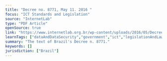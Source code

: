 ```yaml
---
title: "Decree no. 8771, May 11. 2016 "
focus: "ICT Standards and Legislation"
source: "InternetLab"
type: "PDF Article"
openSource: true
link: "https://www.internetlab.org.br/wp-content/uploads/2016/05/Decree-MarcoCivil-English.pdf"
learnTags: ["dataAndDataSecurity","government","ict","legislationAndLaw"]
summary: "The text of Brazil's Decree n. 8771."
keywords: []
jurisdiction: ["Brazil"]
---
```

